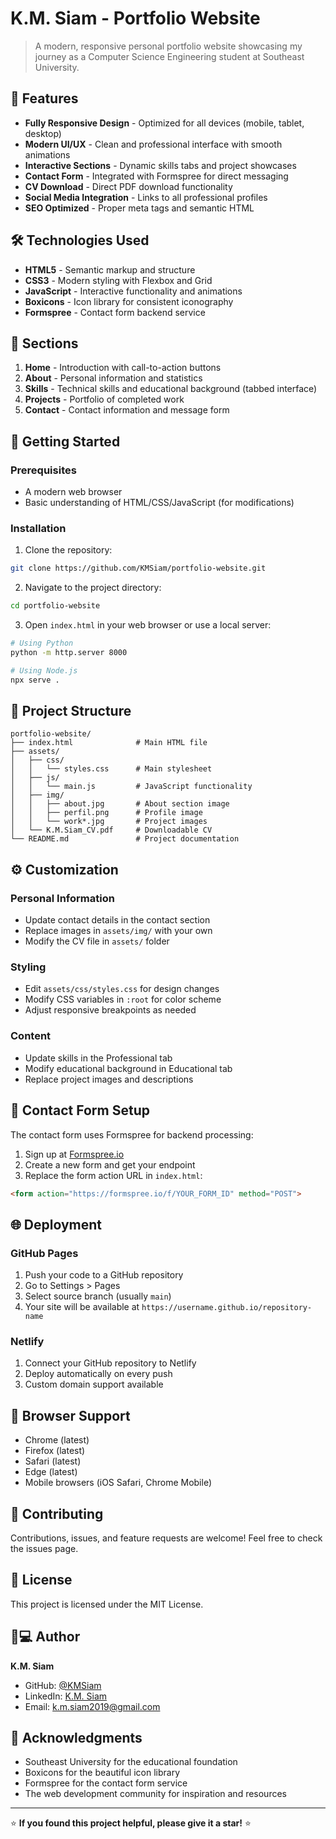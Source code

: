 # K.M. Siam - Portfolio Website

> A modern, responsive personal portfolio website showcasing my journey as a Computer Science Engineering student at Southeast University.

## 🌟 Features

- **Fully Responsive Design** - Optimized for all devices (mobile, tablet, desktop)
- **Modern UI/UX** - Clean and professional interface with smooth animations
- **Interactive Sections** - Dynamic skills tabs and project showcases
- **Contact Form** - Integrated with Formspree for direct messaging
- **CV Download** - Direct PDF download functionality
- **Social Media Integration** - Links to all professional profiles
- **SEO Optimized** - Proper meta tags and semantic HTML

## 🛠️ Technologies Used

- **HTML5** - Semantic markup and structure
- **CSS3** - Modern styling with Flexbox and Grid
- **JavaScript** - Interactive functionality and animations
- **Boxicons** - Icon library for consistent iconography
- **Formspree** - Contact form backend service

## 📱 Sections

1. **Home** - Introduction with call-to-action buttons
2. **About** - Personal information and statistics
3. **Skills** - Technical skills and educational background (tabbed interface)
4. **Projects** - Portfolio of completed work
5. **Contact** - Contact information and message form

## 🚀 Getting Started

### Prerequisites
- A modern web browser
- Basic understanding of HTML/CSS/JavaScript (for modifications)

### Installation

1. Clone the repository:
```bash
git clone https://github.com/KMSiam/portfolio-website.git
```

2. Navigate to the project directory:
```bash
cd portfolio-website
```

3. Open `index.html` in your web browser or use a local server:
```bash
# Using Python
python -m http.server 8000

# Using Node.js
npx serve .
```

## 📁 Project Structure

```
portfolio-website/
├── index.html              # Main HTML file
├── assets/
│   ├── css/
│   │   └── styles.css      # Main stylesheet
│   ├── js/
│   │   └── main.js         # JavaScript functionality
│   ├── img/
│   │   ├── about.jpg       # About section image
│   │   ├── perfil.png      # Profile image
│   │   └── work*.jpg       # Project images
│   └── K.M.Siam_CV.pdf     # Downloadable CV
└── README.md               # Project documentation
```

## ⚙️ Customization

### Personal Information
- Update contact details in the contact section
- Replace images in `assets/img/` with your own
- Modify the CV file in `assets/` folder

### Styling
- Edit `assets/css/styles.css` for design changes
- Modify CSS variables in `:root` for color scheme
- Adjust responsive breakpoints as needed

### Content
- Update skills in the Professional tab
- Modify educational background in Educational tab
- Replace project images and descriptions

## 📧 Contact Form Setup

The contact form uses Formspree for backend processing:

1. Sign up at [Formspree.io](https://formspree.io)
2. Create a new form and get your endpoint
3. Replace the form action URL in `index.html`:
```html
<form action="https://formspree.io/f/YOUR_FORM_ID" method="POST">
```

## 🌐 Deployment

### GitHub Pages
1. Push your code to a GitHub repository
2. Go to Settings > Pages
3. Select source branch (usually `main`)
4. Your site will be available at `https://username.github.io/repository-name`

### Netlify
1. Connect your GitHub repository to Netlify
2. Deploy automatically on every push
3. Custom domain support available

## 📱 Browser Support

- Chrome (latest)
- Firefox (latest)
- Safari (latest)
- Edge (latest)
- Mobile browsers (iOS Safari, Chrome Mobile)

## 🤝 Contributing

Contributions, issues, and feature requests are welcome! Feel free to check the issues page.

## 📄 License

This project is licensed under the MIT License.

## 👨💻 Author

**K.M. Siam**
- GitHub: [@KMSiam](https://github.com/KMSiam)
- LinkedIn: [K.M. Siam](https://www.linkedin.com/in/km-siam-973723291/)
- Email: k.m.siam2019@gmail.com

## 🙏 Acknowledgments

- Southeast University for the educational foundation
- Boxicons for the beautiful icon library
- Formspree for the contact form service
- The web development community for inspiration and resources

---

⭐ **If you found this project helpful, please give it a star!** ⭐